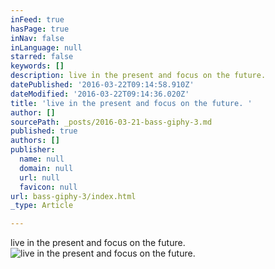 ```yaml
---
inFeed: true
hasPage: true
inNav: false
inLanguage: null
starred: false
keywords: []
description: live in the present and focus on the future.
datePublished: '2016-03-22T09:14:58.910Z'
dateModified: '2016-03-22T09:14:36.020Z'
title: 'live in the present and focus on the future. '
author: []
sourcePath: _posts/2016-03-21-bass-giphy-3.md
published: true
authors: []
publisher:
  name: null
  domain: null
  url: null
  favicon: null
url: bass-giphy-3/index.html
_type: Article

---
```

live in the present and focus on the future.
![live in the present and focus on the future. ](https://the-grid-user-content.s3-us-west-2.amazonaws.com/6a0759a2-a707-4d7f-953f-05c2d2f41de4.gif)